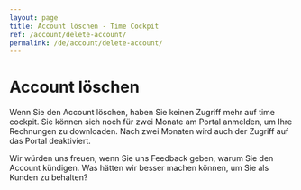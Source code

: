 ```yaml
---
layout: page
title: Account löschen - Time Cockpit
ref: /account/delete-account/
permalink: /de/account/delete-account/
---
```


<function name="TimeCockpit.Security.AuthenticationRequired.Functions.EnsureIsAdmin" /><h1>Account löschen</h1><p>Wenn Sie den Account löschen, haben Sie keinen Zugriff mehr auf time cockpit. Sie können sich noch für zwei Monate am Portal anmelden, um Ihre Rechnungen zu downloaden. Nach zwei Monaten wird auch der Zugriff auf das Portal deaktiviert.</p><p>Wir würden uns freuen, wenn Sie uns Feedback geben, warum Sie den Account kündigen. Was hätten wir besser machen können, um Sie als Kunden zu behalten?</p><function name="Composite.AspNet.LoadUserControl">
  <param name="Path" value="~/Frontend/Custom/Web/Forms/Controls/DeleteAccount.ascx" />
</function>